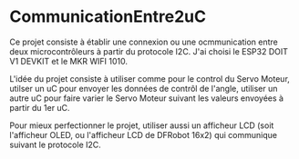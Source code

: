 # CommunicationEntre2uC

Ce projet consiste à établir une connexion ou une ocmmunication entre deux microcontrôleurs à partir du protocole I2C. J'ai choisi le ESP32 DOIT V1 DEVKIT et le MKR WIFI 1010.

L'idée du projet consiste à utiliser comme pour le control du Servo Moteur, utilser un uC pour envoyer les données de contrôl de l'angle, utiliser un autre uC
pour faire varier le Servo Moteur suivant les valeurs envoyées à partir du 1er uC.

Pour mieux perfectionner le projet, utiliser aussi un afficheur LCD (soit l'afficheur OLED, ou l'afficheur LCD de DFRobot 16x2) qui communique suivant le protocole I2C.
